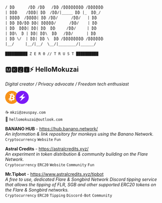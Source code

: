 ```
/ ₿₿      /₿₿ /₿₿   /₿₿ /₿₿₿₿₿₿₿₿ /₿₿₿₿₿₿
| ₿₿₿    /₿₿₿| ₿₿  /₿₿/|_____ ₿₿ |_  ₿₿_/
| ₿₿₿₿  /₿₿₿₿| ₿₿ /₿₿/      /₿₿/   | ₿₿  
| ₿₿ ₿₿/₿₿ ₿₿| ₿₿₿₿₿/      /₿₿/    | ₿₿  
| ₿₿  ₿₿₿| ₿₿| ₿₿  ₿₿     /₿₿/     | ₿₿  
| ₿₿\  ₿ | ₿₿| ₿₿\  ₿₿   /₿₿/      | ₿₿  
| ₿₿ \/  | ₿₿| ₿₿ \  ₿₿ /₿₿₿₿₿₿₿₿ /₿₿₿₿₿₿
|__/     |__/|__/  \__/|________/|______/

██████████ Z E R 0 // T R U S T ██████████
```
## 🅼🅺🆉🅸⚡ HelloMokuzai
*Digital creator / Privacy advocate / Freedom tech enthusiast*

[<img src="https://raw.githubusercontent.com/HelloMokuzai/LightningNode/main/images/ln-btc.png" alt="drawing" height="42"/>](https://github.com/HelloMokuzai/LightningNode)

☕ `mkzi@zeuspay.com`<Br>
💌 `hellomokuzai@outlook.com`

**BANANO HUB** - https://hub.banano.network/<Br>
*An information & link repository for monkeys using the Banano Network.*<Br>
`Cryptocurrency` `Website` `Fun`

**Astral Credits** - https://astralcredits.xyz/<Br>
*An experiment in token distribution & community building on the Flare Network.*<Br>
`Cryptocurrency` `ERC20` `Website` `Community` `Fun`

**Mr.Tipbot** - https://www.astralcredits.xyz/tipbot<Br>
*A free to use, dedicated Flare & Songbird Network Discord tipping service that allows the tipping of FLR, SGB and other supported ERC20 tokens on the Flare & Songbird networks.*<Br>
`Cryptocurrency` `ERC20` `Tipping` `Discord-Bot` `Community`
